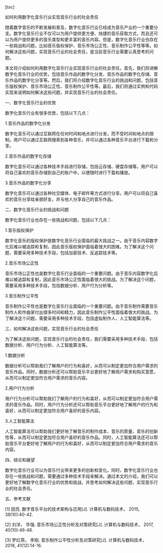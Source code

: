 
[toc]                    
                
                
如何利用数字化音乐行业实现音乐行业的社会责任

随着数字音乐的不断发展和普及，数字化音乐行业已经成为音乐产业的一个重要分支。数字化音乐行业不仅可以为用户提供更方便、快捷的音乐获取方式，而且还可以为用户提供更多的音乐类型和更丰富的音乐内容。但是，数字化音乐行业也存在一些挑战和问题，比如音乐版权保护、音乐市场公正性、音乐制作公平性等等。如何解决这些问题，实现音乐行业的社会责任，是当前音乐行业需要认真思考的问题。

本文将介绍如何利用数字化音乐行业实现音乐行业的社会责任。首先，我们将讲解数字化音乐行业的优势，包括音乐作品的数字化分发、音乐作品的数字化存储、音乐作品的数字化分享等。然后，我们将介绍数字化音乐行业的挑战和问题，包括音乐版权保护、音乐市场公正性、音乐制作公平性等。最后，我们将通过实例和代码实现来说明如何解决这些问题，并实现音乐行业的社会责任。

一、数字化音乐行业的优势

数字化音乐行业有很多优势，包括以下几点：

1.音乐作品的数字化分发

数字化音乐可以通过互联网在任何时间和地点进行分发，而不受时间和地点的限制。用户可以通过互联网搜索到各种音乐，并可以通过各种音乐平台进行下载和分享。

2.音乐作品的数字化存储

数字化音乐可以通过各种技术手段进行存储，包括云存储、硬盘存储等。用户可以将自己喜欢的音乐存储到自己的账户中，以便随时进行下载和播放。

3.音乐作品的数字化分享

数字化音乐可以通过各种社交媒体、电子邮件等方式进行分享。用户可以将自己喜欢的音乐分享给亲朋好友，并与他人分享自己的音乐作品。

二、数字化音乐行业的挑战和问题

数字化音乐行业也存在一些挑战和问题，包括以下几点：

1.音乐版权保护

数字化音乐的版权保护是数字化音乐行业面临的最大挑战之一。由于音乐内容数字化后难以被追踪和复制，因此音乐版权保护面临着很大的困难。为了解决这个问题，需要采用多种技术手段，包括加密技术、反追踪技术等。

2.音乐市场公正性

音乐市场公正性也是数字化音乐行业面临的一个重要问题。由于音乐内容数字化后难以被追踪和复制，因此音乐市场公正性面临着很大的挑战。为了解决这个问题，需要采用多种技术手段，包括数据分析、用户行为分析等。

3.音乐制作公平性

音乐制作公平性也是数字化音乐行业面临的一个重要问题。由于音乐制作需要音乐制作人和作曲家付出很多时间和精力，因此音乐制作公平性面临着很大的挑战。为了解决这个问题，需要采用多种技术手段，包括虚拟制作人、人工智能算法等。

三、如何解决这些问题，实现音乐行业的社会责任

为了解决这些问题，实现音乐行业的社会责任，我们需要采用多种技术手段，包括数据分析、用户行为分析、人工智能算法等。

1.数据分析

数据分析可以帮助我们了解用户的行为和喜好，从而可以制定更加符合用户需求的音乐作品。同时，数据分析还可以帮助音乐平台更好地了解用户需求和购买意愿，从而可以制定更加符合用户需求的音乐内容。

2.用户行为分析

用户行为分析可以帮助我们了解用户的行为和喜好，从而可以制定更加符合用户需求的音乐作品。同时，用户行为分析还可以帮助音乐平台更好地了解用户的行为和喜好，从而可以制定更加符合用户喜好的音乐内容。

3.人工智能算法

人工智能算法可以帮助我们更好地了解音乐的制作成本、音乐的质量、音乐的创新性等，从而可以制定更加符合用户喜好的音乐作品。同时，人工智能算法还可以帮助音乐平台更好地了解用户的行为和喜好，从而可以制定更加符合用户需求的音乐内容。

四、结论和展望

数字化音乐行业可以为音乐行业带来更多的创新和变化。同时，数字化音乐行业也存在一些挑战和问题，需要通过多种技术手段来解决。通过本文的介绍，我们可以更好地了解数字化音乐行业的优势和挑战，并思考如何解决这些问题，实现音乐行业的社会责任。

五、参考文献

[1] 田亮. 数字音乐平台的技术架构与应用[J]. 计算机与数码技术， 2015, 38(10):40-42.

[2] 刘洋， 毕强. 音乐市场公正性分析及对策研究[J]. 计算机与数码技术， 2017, 40(10):46-48.

[3] 罗红燕， 李刚. 音乐制作公平性分析及对策研究[J]. 计算机与数码技术， 2018, 41(12):14-16.

